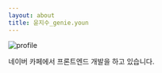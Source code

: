 ```yaml
---
layout: about
title: 윤지수_genie.youn
---
```

![profile](https://user-images.githubusercontent.com/16642635/63559805-66121600-c58e-11e9-989b-3eb58c2a15ef.jpeg)

네이버 카페에서 프론트엔드 개발을 하고 있습니다.
